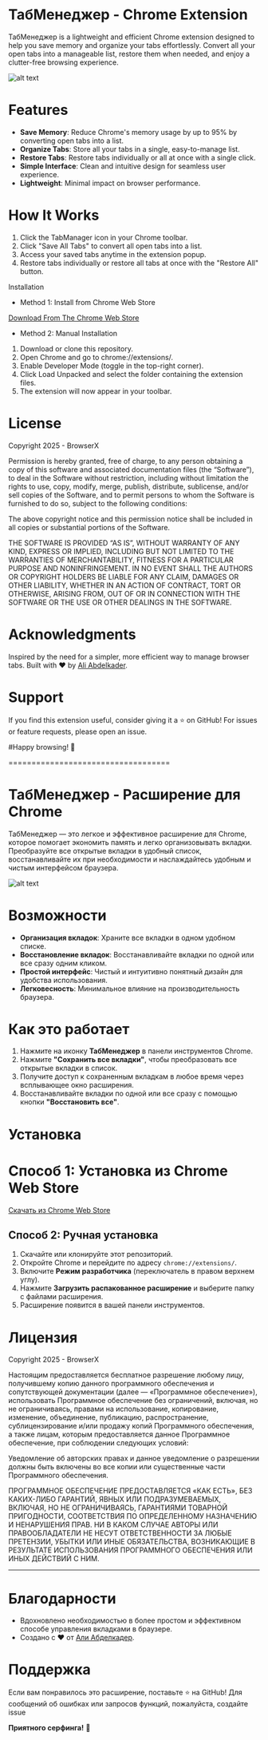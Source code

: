 # ТабМенеджер - Chrome Extension

ТабМенеджер is a lightweight and efficient Chrome extension designed to help you save memory and organize your tabs effortlessly. Convert all your open tabs into a manageable list, restore them when needed, and enjoy a clutter-free browsing experience.

![alt text](https://browserx.ru/uploads/extensions/tabmanager/tabmanager2.png)

# Features

- **Save Memory**: Reduce Chrome's memory usage by up to 95% by converting open tabs into a list.
- **Organize Tabs**: Store all your tabs in a single, easy-to-manage list.
- **Restore Tabs**: Restore tabs individually or all at once with a single click.
- **Simple Interface**: Clean and intuitive design for seamless user experience.
- **Lightweight**: Minimal impact on browser performance.

# How It Works

1. Click the TabManager icon in your Chrome toolbar.
2. Click "Save All Tabs" to convert all open tabs into a list.
3. Access your saved tabs anytime in the extension popup.
4.  Restore tabs individually or restore all tabs at once with the "Restore All" button.

Installation

* Method 1: Install from Chrome Web Store

[Download From The Chrome Web Store](https://chrome.google.com/webstore/detail/gpgodabdaegpmgiljlpelclgjgblkjho)

* Method 2: Manual Installation

1. Download or clone this repository.
2. Open Chrome and go to chrome://extensions/.
3. Enable Developer Mode (toggle in the top-right corner).
4. Click Load Unpacked and select the folder containing the extension files.
5. The extension will now appear in your toolbar.

# License

Copyright 2025 - BrowserX

Permission is hereby granted, free of charge, to any person obtaining a copy of this software and associated documentation files (the “Software”), to deal in the Software without restriction, including without limitation the rights to use, copy, modify, merge, publish, distribute, sublicense, and/or sell copies of the Software, and to permit persons to whom the Software is furnished to do so, subject to the following conditions:

The above copyright notice and this permission notice shall be included in all copies or substantial portions of the Software.

THE SOFTWARE IS PROVIDED “AS IS”, WITHOUT WARRANTY OF ANY KIND, EXPRESS OR IMPLIED, INCLUDING BUT NOT LIMITED TO THE WARRANTIES OF MERCHANTABILITY, FITNESS FOR A PARTICULAR PURPOSE AND NONINFRINGEMENT. IN NO EVENT SHALL THE AUTHORS OR COPYRIGHT HOLDERS BE LIABLE FOR ANY CLAIM, DAMAGES OR OTHER LIABILITY, WHETHER IN AN ACTION OF CONTRACT, TORT OR OTHERWISE, ARISING FROM, OUT OF OR IN CONNECTION WITH THE SOFTWARE OR THE USE OR OTHER DEALINGS IN THE SOFTWARE.

# Acknowledgments

Inspired by the need for a simpler, more efficient way to manage browser tabs.
Built with ❤️ by [Ali Abdelkader](https://aliabdelkader.com).

# Support

If you find this extension useful, consider giving it a ⭐ on GitHub! For issues or feature requests, please open an issue.

#Happy browsing! 🚀

===================================

# ТабМенеджер - Расширение для Chrome


ТабМенеджер — это легкое и эффективное расширение для Chrome, которое помогает экономить память и легко организовывать вкладки. Преобразуйте все открытые вкладки в удобный список, восстанавливайте их при необходимости и наслаждайтесь удобным и чистым интерфейсом браузера.

![alt text](https://browserx.ru/uploads/extensions/tabmanager/tabmanager2.png)

# Возможности

- **Организация вкладок**: Храните все вкладки в одном удобном списке.
- **Восстановление вкладок**: Восстанавливайте вкладки по одной или все сразу одним кликом.
- **Простой интерфейс**: Чистый и интуитивно понятный дизайн для удобства использования.
- **Легковесность**: Минимальное влияние на производительность браузера.



# Как это работает

1. Нажмите на иконку **ТабМенеджер** в панели инструментов Chrome.
2. Нажмите **"Сохранить все вкладки"**, чтобы преобразовать все открытые вкладки в список.
3. Получите доступ к сохраненным вкладкам в любое время через всплывающее окно расширения.
4. Восстанавливайте вкладки по одной или все сразу с помощью кнопки **"Восстановить все"**.



# Установка

# Способ 1: Установка из Chrome Web Store

[Скачать из Chrome Web Store](https://chrome.google.com/webstore/detail/gpgodabdaegpmgiljlpelclgjgblkjho)

## Способ 2: Ручная установка

1. Скачайте или клонируйте этот репозиторий.
2. Откройте Chrome и перейдите по адресу `chrome://extensions/`.
3. Включите **Режим разработчика** (переключатель в правом верхнем углу).
4. Нажмите **Загрузить распакованное расширение** и выберите папку с файлами расширения.
5. Расширение появится в вашей панели инструментов.



# Лицензия

Copyright 2025 - BrowserX

Настоящим предоставляется бесплатное разрешение любому лицу, получившему копию данного программного обеспечения и сопутствующей документации (далее — «Программное обеспечение»), использовать Программное обеспечение без ограничений, включая, но не ограничиваясь, правами на использование, копирование, изменение, объединение, публикацию, распространение, сублицензирование и/или продажу копий Программного обеспечения, а также лицам, которым предоставляется данное Программное обеспечение, при соблюдении следующих условий:

Уведомление об авторских правах и данное уведомление о разрешении должны быть включены во все копии или существенные части Программного обеспечения.

ПРОГРАММНОЕ ОБЕСПЕЧЕНИЕ ПРЕДОСТАВЛЯЕТСЯ «КАК ЕСТЬ», БЕЗ КАКИХ-ЛИБО ГАРАНТИЙ, ЯВНЫХ ИЛИ ПОДРАЗУМЕВАЕМЫХ, ВКЛЮЧАЯ, НО НЕ ОГРАНИЧИВАЯСЬ, ГАРАНТИЯМИ ТОВАРНОЙ ПРИГОДНОСТИ, СООТВЕТСТВИЯ ПО ОПРЕДЕЛЕННОМУ НАЗНАЧЕНИЮ И НЕНАРУШЕНИЯ ПРАВ. НИ В КАКОМ СЛУЧАЕ АВТОРЫ ИЛИ ПРАВООБЛАДАТЕЛИ НЕ НЕСУТ ОТВЕТСТВЕННОСТИ ЗА ЛЮБЫЕ ПРЕТЕНЗИИ, УБЫТКИ ИЛИ ИНЫЕ ОБЯЗАТЕЛЬСТВА, ВОЗНИКАЮЩИЕ В РЕЗУЛЬТАТЕ ИСПОЛЬЗОВАНИЯ ПРОГРАММНОГО ОБЕСПЕЧЕНИЯ ИЛИ ИНЫХ ДЕЙСТВИЙ С НИМ.

---

# Благодарности

- Вдохновлено необходимостью в более простом и эффективном способе управления вкладками в браузере.
- Создано с ❤️ от [Али Абделкадер](https://aliabdelkader.com).



# Поддержка

Если вам понравилось это расширение, поставьте ⭐ на GitHub! Для сообщений об ошибках или запросов функций, пожалуйста, создайте issue


**Приятного серфинга!** 🚀
